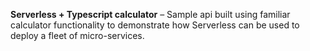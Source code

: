**Serverless + Typescript calculator** – Sample api built using familiar calculator functionality to demonstrate how Serverless can be used to deploy a fleet of micro-services.
